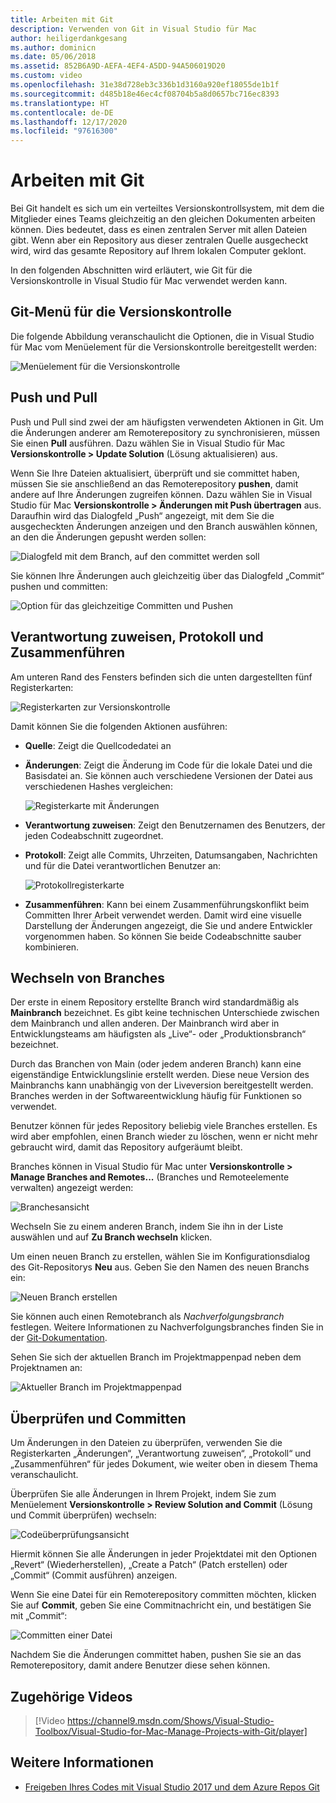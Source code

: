```yaml
---
title: Arbeiten mit Git
description: Verwenden von Git in Visual Studio für Mac
author: heiligerdankgesang
ms.author: dominicn
ms.date: 05/06/2018
ms.assetid: 852B6A9D-AEFA-4EF4-A5DD-94A506019D20
ms.custom: video
ms.openlocfilehash: 31e38d728eb3c336b1d3160a920ef18055de1b1f
ms.sourcegitcommit: d485b18e46ec4cf08704b5a8d0657bc716ec8393
ms.translationtype: HT
ms.contentlocale: de-DE
ms.lasthandoff: 12/17/2020
ms.locfileid: "97616300"
---
```

# <a name="working-with-git"></a>Arbeiten mit Git

Bei Git handelt es sich um ein verteiltes Versionskontrollsystem, mit dem die Mitglieder eines Teams gleichzeitig an den gleichen Dokumenten arbeiten können. Dies bedeutet, dass es einen zentralen Server mit allen Dateien gibt. Wenn aber ein Repository aus dieser zentralen Quelle ausgecheckt wird, wird das gesamte Repository auf Ihrem lokalen Computer geklont.

In den folgenden Abschnitten wird erläutert, wie Git für die Versionskontrolle in Visual Studio für Mac verwendet werden kann.

## <a name="git-version-control-menu"></a>Git-Menü für die Versionskontrolle

Die folgende Abbildung veranschaulicht die Optionen, die in Visual Studio für Mac vom Menüelement für die Versionskontrolle bereitgestellt werden:

![Menüelement für die Versionskontrolle](media/version-control-gitVersionControlMenu.png)

## <a name="push-and-pull"></a>Push und Pull

Push und Pull sind zwei der am häufigsten verwendeten Aktionen in Git. Um die Änderungen anderer am Remoterepository zu synchronisieren, müssen Sie einen **Pull** ausführen. Dazu wählen Sie in Visual Studio für Mac **Versionskontrolle > Update Solution** (Lösung aktualisieren) aus.

Wenn Sie Ihre Dateien aktualisiert, überprüft und sie committet haben, müssen Sie sie anschließend an das Remoterepository **pushen**, damit andere auf Ihre Änderungen zugreifen können. Dazu wählen Sie in Visual Studio für Mac **Versionskontrolle > Änderungen mit Push übertragen** aus. Daraufhin wird das Dialogfeld „Push“ angezeigt, mit dem Sie die ausgecheckten Änderungen anzeigen und den Branch auswählen können, an den die Änderungen gepusht werden sollen:

![Dialogfeld mit dem Branch, auf den committet werden soll](media/version-control-gitPush.png)

Sie können Ihre Änderungen auch gleichzeitig über das Dialogfeld „Commit“ pushen und committen:

![Option für das gleichzeitige Committen und Pushen](media/version-control-commitPush.png)

## <a name="blame-log-and-merge"></a>Verantwortung zuweisen, Protokoll und Zusammenführen

Am unteren Rand des Fensters befinden sich die unten dargestellten fünf Registerkarten:

![Registerkarten zur Versionskontrolle](media/version-control-gitTabs.png)

Damit können Sie die folgenden Aktionen ausführen:

* **Quelle**: Zeigt die Quellcodedatei an
* **Änderungen**: Zeigt die Änderung im Code für die lokale Datei und die Basisdatei an. Sie können auch verschiedene Versionen der Datei aus verschiedenen Hashes vergleichen:

    ![Registerkarte mit Änderungen](media/version-control-gitChange.png)

* **Verantwortung zuweisen**: Zeigt den Benutzernamen des Benutzers, der jeden Codeabschnitt zugeordnet.
* **Protokoll**: Zeigt alle Commits, Uhrzeiten, Datumsangaben, Nachrichten und für die Datei verantwortlichen Benutzer an:

    ![Protokollregisterkarte](media/version-control-gitLog.png)

* **Zusammenführen**: Kann bei einem Zusammenführungskonflikt beim Committen Ihrer Arbeit verwendet werden. Damit wird eine visuelle Darstellung der Änderungen angezeigt, die Sie und andere Entwickler vorgenommen haben. So können Sie beide Codeabschnitte sauber kombinieren.

## <a name="switching-branches"></a>Wechseln von Branches

Der erste in einem Repository erstellte Branch wird standardmäßig als **Mainbranch** bezeichnet. Es gibt keine technischen Unterschiede zwischen dem Mainbranch und allen anderen. Der Mainbranch wird aber in Entwicklungsteams am häufigsten als „Live“- oder „Produktionsbranch“ bezeichnet.

Durch das Branchen von Main (oder jedem anderen Branch) kann eine eigenständige Entwicklungslinie erstellt werden. Diese neue Version des Mainbranchs kann unabhängig von der Liveversion bereitgestellt werden. Branches werden in der Softwareentwicklung häufig für Funktionen so verwendet.

Benutzer können für jedes Repository beliebig viele Branches erstellen. Es wird aber empfohlen, einen Branch wieder zu löschen, wenn er nicht mehr gebraucht wird, damit das Repository aufgeräumt bleibt.

Branches können in Visual Studio für Mac unter **Versionskontrolle > Manage Branches and Remotes...** (Branches und Remoteelemente verwalten) angezeigt werden:

![Branchesansicht](media/version-control-gitBranch2.png)

Wechseln Sie zu einem anderen Branch, indem Sie ihn in der Liste auswählen und auf **Zu Branch wechseln** klicken.

Um einen neuen Branch zu erstellen, wählen Sie im Konfigurationsdialog des Git-Repositorys **Neu** aus. Geben Sie den Namen des neuen Branchs ein:

![Neuen Branch erstellen](media/version-control-gitBranch.png)

Sie können auch einen Remotebranch als _Nachverfolgungsbranch_ festlegen. Weitere Informationen zu Nachverfolgungsbranches finden Sie in der [Git-Dokumentation](https://git-scm.com/book/en/v2/Git-Branching-Remote-Branches#Tracking-Branches).

Sehen Sie sich der aktuellen Branch im Projektmappenpad neben dem Projektnamen an:

 ![Aktueller Branch im Projektmappenpad](media/version-control-gitBranchName.png)

## <a name="reviewing-and-committing"></a>Überprüfen und Committen

Um Änderungen in den Dateien zu überprüfen, verwenden Sie die Registerkarten „Änderungen“, „Verantwortung zuweisen“, „Protokoll“ und „Zusammenführen“ für jedes Dokument, wie weiter oben in diesem Thema veranschaulicht.

Überprüfen Sie alle Änderungen in Ihrem Projekt, indem Sie zum Menüelement **Versionskontrolle > Review Solution and Commit** (Lösung und Commit überprüfen) wechseln:

![Codeüberprüfungsansicht](media/version-control-gitReviewCommit.png)

Hiermit können Sie alle Änderungen in jeder Projektdatei mit den Optionen „Revert“ (Wiederherstellen), „Create a Patch“ (Patch erstellen) oder „Commit“ (Commit ausführen) anzeigen.

Wenn Sie eine Datei für ein Remoterepository committen möchten, klicken Sie auf **Commit**, geben Sie eine Commitnachricht ein, und bestätigen Sie mit „Commit“:

![Committen einer Datei](media/version-control-gitCommit.png)

Nachdem Sie die Änderungen committet haben, pushen Sie sie an das Remoterepository, damit andere Benutzer diese sehen können.

## <a name="related-video"></a>Zugehörige Videos

> [!Video https://channel9.msdn.com/Shows/Visual-Studio-Toolbox/Visual-Studio-for-Mac-Manage-Projects-with-Git/player]

## <a name="see-also"></a>Weitere Informationen

* [Freigeben Ihres Codes mit Visual Studio 2017 und dem Azure Repos Git](/azure/devops/repos/git/share-your-code-in-git-vs-2017)